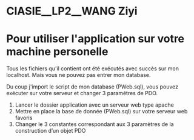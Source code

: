 # CIASIE__LP2__WANG Ziyi


<h1>Pour utiliser l'application sur votre machine personelle</h1>


Tous les fichiers qu'il contient ont été exécutés avec succès sur mon localhost. 
Mais vous ne pouvez pas entrer mon database.<br>


Du coup j'import le script de mon database (PWeb.sql), 
vous pouvez exécuter sur votre serveur et changer 3 paramétres de PDO.


<ol>
  <li>Lancer le dossier application avec un serveur web type apache</li>
  <li>Mettre en place la base de donnée (PWeb.sql) sur votre serveur web favoris</li>
  <li>Changer le 3 constantes correspondant aux 3 paramètres de la construction d’un objet PDO</li>
</ol>



